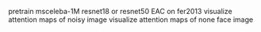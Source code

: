 pretrain msceleba-1M resnet18 or resnet50
EAC on fer2013
visualize attention maps of noisy image
visualize attention maps of none face image 

